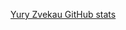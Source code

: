 [Yury Zvekau GitHub stats](https://github-readme-stats.vercel.app/api?username=zvekov&show_icons=true&theme=tokyonight&count_private=true&hide_border=true&hide_rank=true)

